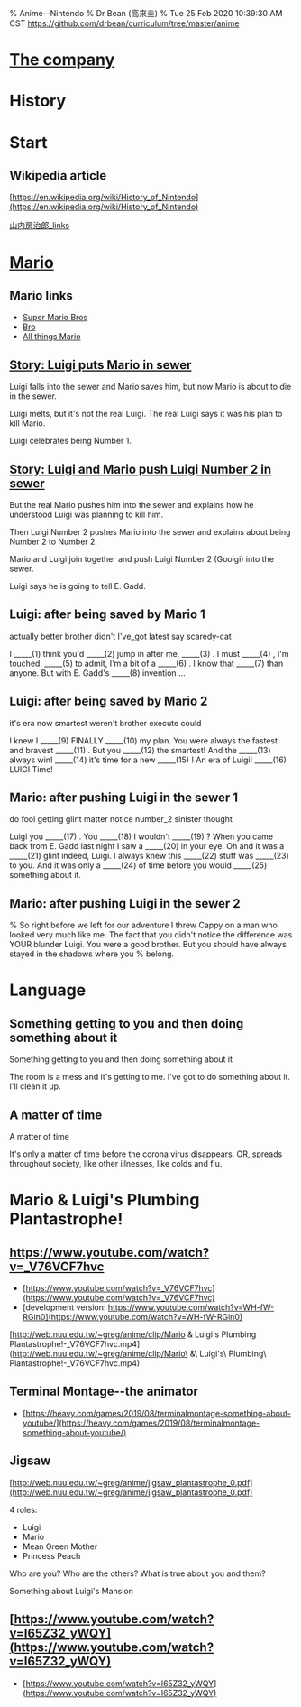 % Anime--Nintendo
% Dr Bean (高來圭)
% Tue 25 Feb 2020 10:39:30 AM CST
  https://github.com/drbean/curriculum/tree/master/anime

# [The company](https://www.youtube.com/user/Nintendo)

# History

# Start

## Wikipedia article

[https://en.wikipedia.org/wiki/History_of_Nintendo](https://en.wikipedia.org/wiki/History_of_Nintendo)

[山内房治郎_links](https://www.google.com/search?q=%E5%B1%B1%E5%86%85+%E6%88%BF%E6%B2%BB%E9%83%8E+site%3Ajp&tbm=isch&ved=2ahUKEwiZ1KzV7OvnAhVhGKYKHVDNCuUQ2-cCegQIABAA&oq=%E5%B1%B1%E5%86%85+%E6%88%BF%E6%B2%BB%E9%83%8E+site%3Ajp)

# [Mario](https://mario.nintendo.com/)

## Mario links

- [Super Mario Bros ](https://duckduckgo.com/?q=super+mario+brothers&ia=web)
- [Bro](https://duckduckgo.com/?q=bro)
- [All things Mario](https://www.mariowiki.com)

## [Story: Luigi puts Mario in sewer](https://www.youtube.com/watch?v=jvupK5lHOqU)

Luigi falls into the sewer and Mario saves him, but now Mario is about to die in the sewer.

Luigi melts, but it's not the real Luigi. The real Luigi says it was his plan to kill Mario.

Luigi celebrates being Number 1.

## [Story: Luigi and Mario push Luigi Number 2 in sewer](https://www.youtube.com/watch?v=jvupK5lHOqU)

But the real Mario pushes him into the sewer and explains how he understood Luigi was planning to kill him.

Then Luigi Number 2 pushes Mario into the sewer and explains about being Number 2 to Number 2.

Mario and Luigi join together and push Luigi Number 2 (Gooigi) into the sewer.

Luigi says he is going to tell E. Gadd.

## Luigi: after being saved by Mario 1

actually
better
brother
didn't
I've_got
latest
say
scaredy-cat

I _____(1) think you'd _____(2) jump in after me, _____(3) . I must _____(4) , I'm touched. _____(5) to admit, I'm a bit of a _____(6) . I know that _____(7) than anyone.  But with E. Gadd's _____(8) invention ...

## Luigi: after being saved by Mario 2

it's
era
now
smartest
weren't
brother
execute
could

   I knew I _____(9) FINALLY _____(10) my plan. You were always the fastest and bravest _____(11) . But you _____(12) the smartest! And the _____(13) always win! _____(14) it's time for a new _____(15) ! An era of Luigi! _____(16) LUIGI Time!

## Mario: after pushing Luigi in the sewer 1

do
fool
getting
glint
matter
notice
number_2
sinister
thought

Luigi you _____(17) . You _____(18) I wouldn't _____(19) ? When you came back from E. Gadd last night I saw a _____(20) in your eye. Oh and it was a _____(21) glint indeed, Luigi. I always knew this _____(22) stuff was _____(23) to you. And it was only a _____(24) of time before you would _____(25) something about it.

## Mario: after pushing Luigi in the sewer 2


% So right before we left for our adventure I threw Cappy on a man who looked very much like me. The fact that you didn't notice the difference was YOUR blunder Luigi. You were a good brother. But you should have always stayed in the shadows where you
%    belong.

# Language

## Something getting to you and then doing something about it

Something getting to you and then doing something about it

The room is a mess and it's getting to me. I've got to do something about it. I'll clean it up.

## A matter of time

A matter of time

It's only a matter of time before the corona virus disappears. OR, spreads throughout society, like other illnesses, like colds and flu.

# Mario & Luigi's Plumbing Plantastrophe!

## https://www.youtube.com/watch?v=_V76VCF7hvc

- [https://www.youtube.com/watch?v=_V76VCF7hvc](https://www.youtube.com/watch?v=_V76VCF7hvc)
- [development version: https://www.youtube.com/watch?v=WH-fW-RGin0](https://www.youtube.com/watch?v=WH-fW-RGin0)


[http://web.nuu.edu.tw/~greg/anime/clip/Mario & Luigi's Plumbing Plantastrophe!-_V76VCF7hvc.mp4](http://web.nuu.edu.tw/~greg/anime/clip/Mario\ &\ Luigi\'s\ Plumbing\ Plantastrophe!-_V76VCF7hvc.mp4)

## Terminal Montage--the animator

- [https://heavy.com/games/2019/08/terminalmontage-something-about-youtube/](https://heavy.com/games/2019/08/terminalmontage-something-about-youtube/)


## Jigsaw

[http://web.nuu.edu.tw/~greg/anime/jigsaw_plantastrophe_0.pdf](http://web.nuu.edu.tw/~greg/anime/jigsaw_plantastrophe_0.pdf)

4 roles:

- Luigi
- Mario
- Mean Green Mother
- Princess Peach

Who are you? Who are the others? What is true about you and them?

Something about Luigi's Mansion

## [https://www.youtube.com/watch?v=I65Z32_yWQY](https://www.youtube.com/watch?v=I65Z32_yWQY)

- [https://www.youtube.com/watch?v=I65Z32_yWQY](https://www.youtube.com/watch?v=I65Z32_yWQY)


